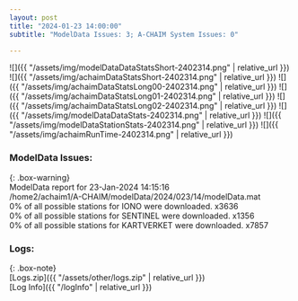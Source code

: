 ```yaml
---
layout: post
title: "2024-01-23 14:00:00"
subtitle: "ModelData Issues: 3; A-CHAIM System Issues: 0"

---
```


![]({{ "/assets/img/modelDataDataStatsShort-2402314.png" | relative_url }})
![]({{ "/assets/img/achaimDataStatsShort-2402314.png" | relative_url }})
![]({{ "/assets/img/achaimDataStatsLong00-2402314.png" | relative_url }})
![]({{ "/assets/img/achaimDataStatsLong01-2402314.png" | relative_url }})
![]({{ "/assets/img/achaimDataStatsLong02-2402314.png" | relative_url }})
![]({{ "/assets/img/modelDataDataStats-2402314.png" | relative_url }})
![]({{ "/assets/img/modelDataStationStats-2402314.png" | relative_url }})
![]({{ "/assets/img/achaimRunTime-2402314.png" | relative_url }})


### ModelData Issues:  
  
{: .box-warning}  
 ModelData report for 23-Jan-2024 14:15:16   
 /home2/achaim1/A-CHAIM/modelData/2024/023/14/modelData.mat   
 0% of all possible stations for IONO were downloaded. x3636   
 0% of all possible stations for SENTINEL were downloaded. x1356   
 0% of all possible stations for KARTVERKET were downloaded. x7857   
  


### Logs:  
  
{: .box-note}  
[Logs.zip]({{ "/assets/other/logs.zip" | relative_url }})  
[Log Info]({{ "/logInfo" | relative_url }})  
